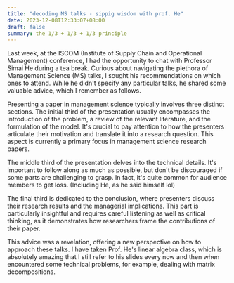 ```yaml
---
title: "decoding MS talks - sippig wisdom with prof. He"
date: 2023-12-08T12:33:07+08:00
draft: false
summary: the 1/3 + 1/3 + 1/3 principle
---
```


Last week, at the ISCOM (Institute of Supply Chain and Operational Management) conference, I had the opportunity to chat with Professor Simai He during a tea break. Curious about navigating the plethora of Management Science (MS) talks, I sought his recommendations on which ones to attend. While he didn't specify any particular talks, he shared some valuable advice, which I remember as follows.

Presenting a paper in management science typically involves three distinct sections. The initial third of the presentation usually encompasses the introduction of the problem, a review of the relevant literature, and the formulation of the model. It's crucial to pay attention to how the presenters articulate their motivation and translate it into a research question. This aspect is currently a primary focus in management science research papers.

The middle third of the presentation delves into the technical details. It's important to follow along as much as possible, but don't be discouraged if some parts are challenging to grasp. In fact, it's quite common for audience members to get loss. (Including He, as he said himself lol)

The final third is dedicated to the conclusion, where presenters discuss their research results and the managerial implications. This part is particularly insightful and requires careful listening as well as critical thinking, as it demonstrates how researchers frame the contributions of their paper.

This advice was a revelation, offering a new perspective on how to approach these talks. I have taken Prof. He's linear algebra class, which is absolutely amazing that I still refer to his slides every now and then when encountered some technical problems, for example, dealing with matrix decompositions.
